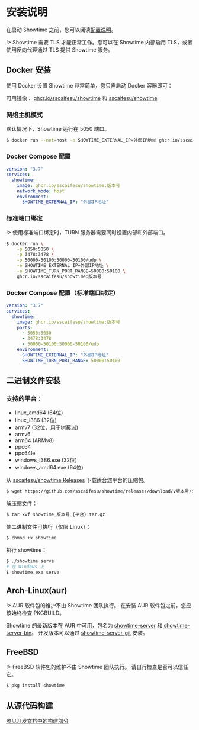 # 安装说明

在启动 Showtime 之前，您可以阅读[配置说明](config.md)。

!> Showtime 需要 TLS 才能正常工作。您可以在 Showtime 内部启用 TLS，或者使用反向代理通过 TLS 提供 Showtime 服务。

## Docker 安装

使用 Docker 设置 Showtime 非常简单，您只需启动 Docker 容器即可：

可用镜像：
[ghcr.io/sscaifesu/showtime](https://github.com/orgs/sscaifesu/packages/container/package/showtime) 和
[sscaifesu/showtime](https://hub.docker.com/r/sscaifesu/showtime)

### 网络主机模式

默认情况下，Showtime 运行在 5050 端口。

```bash
$ docker run --net=host -e SHOWTIME_EXTERNAL_IP=外部IP地址 ghcr.io/sscaifesu/showtime:版本号
```

### Docker Compose 配置

```yaml
version: "3.7"
services:
  showtime:
    image: ghcr.io/sscaifesu/showtime:版本号
    network_mode: host
    environment:
      SHOWTIME_EXTERNAL_IP: "外部IP地址"
```

### 标准端口绑定

!> 使用标准端口绑定时，TURN 服务器需要同时设置内部和外部端口。

```bash
$ docker run \
    -p 5050:5050 \
    -p 3478:3478 \
    -p 50000-50100:50000-50100/udp \
    -e SHOWTIME_EXTERNAL_IP=外部IP地址 \
    -e SHOWTIME_TURN_PORT_RANGE=50000:50100 \
    ghcr.io/sscaifesu/showtime:版本号
```

### Docker Compose 配置（标准端口绑定）

```yaml
version: "3.7"
services:
  showtime:
    image: ghcr.io/sscaifesu/showtime:版本号
    ports:
      - 5050:5050
      - 3478:3478
      - 50000-50100:50000-50100/udp
    environment:
      SHOWTIME_EXTERNAL_IP: "外部IP地址"
      SHOWTIME_TURN_PORT_RANGE: 50000:50100
```

## 二进制文件安装

### 支持的平台：

- linux_amd64 (64位)
- linux_i386 (32位)
- armv7 (32位，用于树莓派)
- armv6
- arm64 (ARMv8)
- ppc64
- ppc64le
- windows_i386.exe (32位)
- windows_amd64.exe (64位)

从 [sscaifesu/showtime Releases](https://github.com/sscaifesu/showtime/releases) 下载适合您平台的压缩包。

```bash
$ wget https://github.com/sscaifesu/showtime/releases/download/v版本号/showtime_版本号_{平台}.tar.gz
```

解压缩文件：

```bash
$ tar xvf showtime_版本号_{平台}.tar.gz
```

使二进制文件可执行（仅限 Linux）：

```bash
$ chmod +x showtime
```

执行 showtime：

```bash
$ ./showtime serve
# 在 Windows 上
$ showtime.exe serve
```

## Arch-Linux(aur)

!> AUR 软件包的维护不由 Showtime 团队执行。
   在安装 AUR 软件包之前，您应该始终检查 PKGBUILD。

Showtime 的最新版本在 AUR 中可用，包名为 [showtime-server](https://aur.archlinux.org/packages/showtime-server/) 和 [showtime-server-bin](https://aur.archlinux.org/packages/showtime-server-bin/)。
开发版本可以通过 [showtime-server-git](https://aur.archlinux.org/packages/showtime-server-git/) 安装。

## FreeBSD

!> FreeBSD 软件包的维护不由 Showtime 团队执行。
   请自行检查是否可以信任它。

```bash
$ pkg install showtime
```

## 从源代码构建

[参见开发文档中的构建部分](development.md#build)
